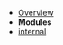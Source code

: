 - [Overview](/?id=main "partic11e - build everything")
- **Modules**
- [internal](internal/)
<!-- - [common](common/) -->
